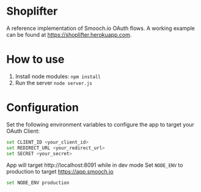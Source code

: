 # Shoplifter

A reference implementation of Smooch.io OAuth flows. A working example can be found at https://shoplifter.herokuapp.com.

# How to use

1. Install node modules: `npm install`
1. Run the server `node server.js`

# Configuration

Set the following environment variables to configure the app to target your OAuth Client:

```bash
set CLIENT_ID <your_client_id>
set REDIRECT_URL <your_redirect_url>
set SECRET <your_secret>
```

App will target http://localhost:8091 while in dev mode
Set `NODE_ENV` to production to target https://app.smooch.io

```bash
set NODE_ENV production
```
